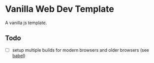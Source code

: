 # Vanilla Web Dev Template

A vanilla js template.

## Todo

- [ ] setup multiple builds for modern browsers and older browsers (see [babel](https://babeljs.io/docs/en/babel-preset-env#targetsesmodules))
